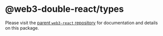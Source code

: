 # @web3-double-react/types

Please visit the [parent `web3-react` repository](https://github.com/NoahZinsmeister/web3-react) for documentation and details on this package.
